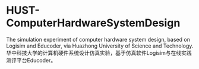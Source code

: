 # HUST-ComputerHardwareSystemDesign
The simulation experiment of computer hardware system design, based on Logisim and Educoder, via Huazhong University of Science and Technology. 华中科技大学的计算机硬件系统设计仿真实验，基于仿真软件Logisim与在线实践测评平台Educoder。

